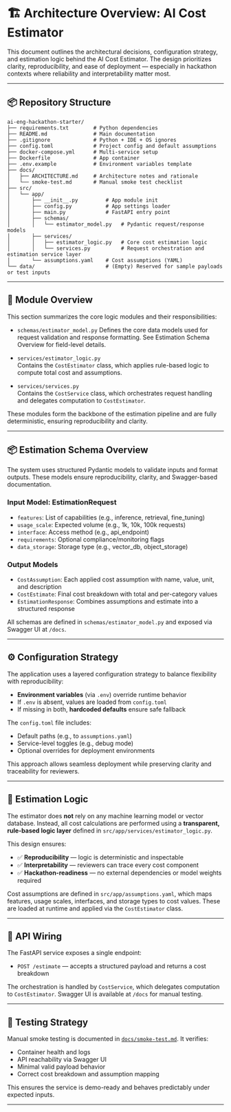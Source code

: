 # 🏗️ Architecture Overview: AI Cost Estimator

This document outlines the architectural decisions, configuration strategy, and estimation logic behind the AI Cost Estimator. The design prioritizes clarity, reproducibility, and ease of deployment — especially in hackathon contexts where reliability and interpretability matter most.

---

## 📦 Repository Structure

```
ai-eng-hackathon-starter/
├── requirements.txt        # Python dependencies  
├── README.md               # Main documentation  
├── .gitignore              # Python + IDE + OS ignores  
├── config.toml             # Project config and default assumptions  
├── docker-compose.yml      # Multi-service setup  
├── Dockerfile              # App container  
├── .env.example            # Environment variables template  
├── docs/  
│   ├── ARCHITECTURE.md     # Architecture notes and rationale  
│   └── smoke-test.md       # Manual smoke test checklist  
├── src/  
│   └── app/  
│       ├── __init__.py         # App module init  
│       ├── config.py           # App settings loader  
│       ├── main.py             # FastAPI entry point  
│       ├── schemas/  
│       │   └── estimator_model.py   # Pydantic request/response models  
│       ├── services/  
│       │   ├── estimator_logic.py   # Core cost estimation logic  
│       │   └── services.py          # Request orchestration and estimation service layer  
│       └── assumptions.yaml    # Cost assumptions (YAML)  
└── data/                       # (Empty) Reserved for sample payloads or test inputs
```
 
---

## 🧩 Module Overview

This section summarizes the core logic modules and their responsibilities:

- `schemas/estimator_model.py`
  Defines the core data models used for request validation and response formatting. See Estimation Schema Overview for field-level details.

- `services/estimator_logic.py`  
  Contains the `CostEstimator` class, which applies rule-based logic to compute total cost and assumptions.

- `services/services.py`  
  Contains the `CostService` class, which orchestrates request handling and delegates computation to `CostEstimator`.

These modules form the backbone of the estimation pipeline and are fully deterministic, ensuring reproducibility and clarity.

---

## 📦 Estimation Schema Overview

The system uses structured Pydantic models to validate inputs and format outputs. These models ensure reproducibility, clarity, and Swagger-based documentation.

### Input Model: EstimationRequest
- `features`: List of capabilities (e.g., inference, retrieval, fine_tuning)
- `usage_scale`: Expected volume (e.g., 1k, 10k, 100k requests)
- `interface`: Access method (e.g., api_endpoint)
- `requirements`: Optional compliance/monitoring flags
- `data_storage`: Storage type (e.g., vector_db, object_storage)

### Output Models
- `CostAssumption`: Each applied cost assumption with name, value, unit, and description
- `CostEstimate`: Final cost breakdown with total and per-category values
- `EstimationResponse`: Combines assumptions and estimate into a structured response

All schemas are defined in `schemas/estimator_model.py` and exposed via Swagger UI at `/docs`.

---

## ⚙️ Configuration Strategy

The application uses a layered configuration strategy to balance flexibility with reproducibility:

- **Environment variables** (via `.env`) override runtime behavior
- If `.env` is absent, values are loaded from `config.toml`
- If missing in both, **hardcoded defaults** ensure safe fallback

The `config.toml` file includes:

- Default paths (e.g., to `assumptions.yaml`)
- Service-level toggles (e.g., debug mode)
- Optional overrides for deployment environments

This approach allows seamless deployment while preserving clarity and traceability for reviewers.

---

## 🧠 Estimation Logic

The estimator does **not** rely on any machine learning model or vector database. Instead, all cost calculations are performed using a **transparent, rule-based logic layer** defined in `src/app/services/estimator_logic.py`.

This design ensures:

- ✅ **Reproducibility** — logic is deterministic and inspectable
- ✅ **Interpretability** — reviewers can trace every cost component
- ✅ **Hackathon-readiness** — no external dependencies or model weights required

Cost assumptions are defined in `src/app/assumptions.yaml`, which maps features, usage scales, interfaces, and storage types to cost values. These are loaded at runtime and applied via the `CostEstimator` class.

---

## 🔌 API Wiring

The FastAPI service exposes a single endpoint:

- `POST /estimate` — accepts a structured payload and returns a cost breakdown

The orchestration is handled by `CostService`, which delegates computation to `CostEstimator`. Swagger UI is available at `/docs` for manual testing.

---

## 🧪 Testing Strategy

Manual smoke testing is documented in [`docs/smoke-test.md`](./smoke-test.md). It verifies:

- Container health and logs
- API reachability via Swagger UI
- Minimal valid payload behavior
- Correct cost breakdown and assumption mapping

This ensures the service is demo-ready and behaves predictably under expected inputs.

---
